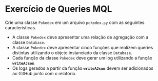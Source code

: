 # Exercício de Queries MQL

Crie uma classe `Pokedex` em um arquivo `pokedex.py` com as seguintes características.

- A classe `Pokedex` deve apresentar uma relação de agregação com a classe `Database`.
- A classe `Pokedex` deve apresentar cinco funções que realizem queries distintas utilizando o objeto instanciado da classe `Database`.
- Cada função da classe `Pokedex` deve gerar um log utilizando a função **`writeAJson`**.
- Os logs gerados a partir da função **`writeAJson`** devem ser adicionados ao GitHub junto com o relatório.
